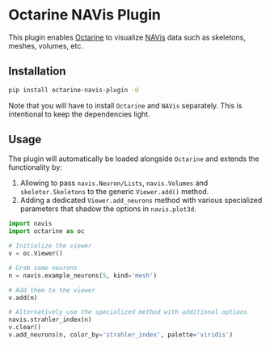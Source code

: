 # Octarine NAVis Plugin
This plugin enables [Octarine](https://github.com/schlegelp/octarine)
to visualize [NAVis](https://github.com/navis-org/navis) data such as skeletons, meshes,
volumes, etc.

## Installation

```bash
pip install octarine-navis-plugin -U
```

Note that you will have to install `Octarine` and `NAVis` separately.
This is intentional to keep the dependencies light.


## Usage

The plugin will automatically be loaded alongside `Octarine` and extends the functionality by:

1. Allowing to pass `navis.Neuron/Lists`, `navis.Volumes` and `skeletor.Skeletons` to the generic `Viewer.add()` method.
2. Adding a dedicated `Viewer.add_neurons` method with
   various specialized parameters that shadow the options in `navis.plot3d`.

```python
import navis
import octarine as oc

# Initialize the viewer
v = oc.Viewer()

# Grab some neurons
n = navis.example_neurons(5, kind='mesh')

# Add them to the viewer
v.add(n)

# Alternatively use the specialized method with additional options
navis.strahler_index(n)
v.clear()
v.add_neurons(n, color_by='strahler_index', palette='viridis')
```

